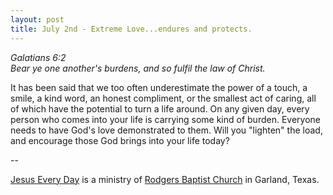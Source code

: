 ```yaml
---
layout: post
title: July 2nd - Extreme Love...endures and protects.
---
```


_Galatians 6:2  
Bear ye one another's burdens, and so fulfil the law of Christ._

It has been said that we too often underestimate the power of a
touch, a smile, a kind word, an honest compliment, or the smallest
act of caring, all of which have the potential to turn a life around.
On any given day, every person who comes into your life is carrying
some kind of burden. Everyone needs to have God's love demonstrated
to them. Will you "lighten" the load, and encourage those God brings
into your life today?

 --

<a href=http://jesuseveryday.net>Jesus Every Day</a> is a ministry of <a href=http://rodgersbaptist.net>Rodgers Baptist Church</a> in Garland, Texas.
